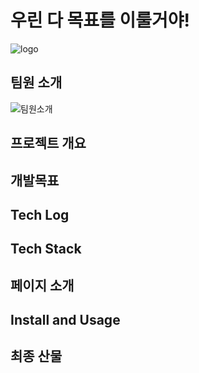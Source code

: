 # 우린 다 목표를 이룰거야! 


![logo](/uploads/2d3df481f6a0d3c3761deffb5034cb0c/logo.PNG)


## 팀원 소개

![팀원소개](/uploads/04ec6beb4a4f09227488899b55dd9549/팀원소개.PNG)

## 프로젝트 개요

## 개발목표

## Tech Log

## Tech Stack

## 페이지 소개 

## Install and Usage

## 최종 산물

